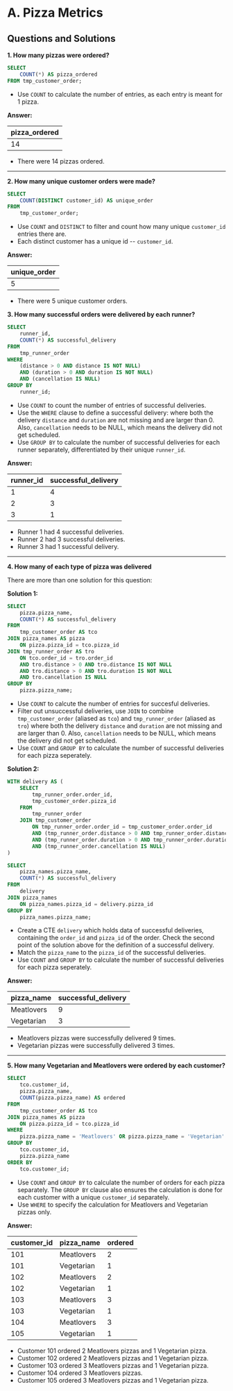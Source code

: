# A. Pizza Metrics

## Questions and Solutions

**1. How many pizzas were ordered?**

```sql
SELECT
	COUNT(*) AS pizza_ordered
FROM tmp_customer_order;
```

- Use ```COUNT``` to calculate the number of entries, as each entry is meant for 1 pizza.

**Answer:**

|pizza_ordered|
|-------------|
|14           |

- There were 14 pizzas ordered.

***

**2. How many unique customer orders were made?**

```sql
SELECT
	COUNT(DISTINCT customer_id) AS unique_order
FROM
	tmp_customer_order;
```
- Use ```COUNT``` and ```DISTINCT``` to filter and count how many unique ```customer_id``` entries there are.
- Each distinct customer has a unique id -- ```customer_id```.

**Answer:**

|unique_order|
|------------|
|5           |

- There were 5 unique customer orders.

**3. How many successful orders were delivered by each runner?**

```sql
SELECT
	runner_id,
	COUNT(*) AS successful_delivery
FROM
	tmp_runner_order
WHERE
	(distance > 0 AND distance IS NOT NULL)
	AND (duration > 0 AND duration IS NOT NULL)
	AND (cancellation IS NULL)
GROUP BY
	runner_id;
```

- Use ```COUNT``` to count the number of entries of successful deliveries.
- Use the ```WHERE``` clause to define a successful delivery: where both the delivery ```distance``` and ```duration``` are not missing and are larger than 0. Also, ```cancellation``` needs to be NULL, which means the delivery did not get scheduled.
- Use ```GROUP BY``` to calculate the number of successful deliveries for each runner separately, differentiated by their unique ```runner_id```.

**Answer:**

|runner_id|successful_delivery|
|---------|-------------------|
|1        |4                  |
|2        |3                  |
|3        |1                  |

- Runner 1 had 4 successful deliveries.
- Runner 2 had 3 successful deliveries.
- Runner 3 had 1 successful delivery.

***

**4. How many of each type of pizza was delivered**

There are more than one solution for this question:

**Solution 1:**

```sql
SELECT
	pizza.pizza_name,
	COUNT(*) AS successful_delivery
FROM
	tmp_customer_order AS tco
JOIN pizza_names AS pizza
	ON pizza.pizza_id = tco.pizza_id
JOIN tmp_runner_order AS tro
	ON tco.order_id = tro.order_id
    AND tro.distance > 0 AND tro.distance IS NOT NULL
	AND tro.distance > 0 AND tro.duration IS NOT NULL
	AND tro.cancellation IS NULL
GROUP BY
	pizza.pizza_name;
```

- Use ```COUNT```  to calcute the number of entries for succesful deliveries.
- Filter out unsuccessful deliveries, use ```JOIN``` to combine ```tmp_customer_order``` (aliased as ```tco```) and ```tmp_runner_order``` (aliased as ```tro```) where both the delivery ```distance``` and ```duration``` are not missing and are larger than 0. Also, ```cancellation``` needs to be NULL, which means the delivery did not get scheduled.
- Use ```COUNT``` and ```GROUP BY``` to calculate the number of successful deliveries for each pizza seperately.


**Solution 2:**

```sql
WITH delivery AS (
	SELECT
		tmp_runner_order.order_id,
		tmp_customer_order.pizza_id
	FROM
		tmp_runner_order
	JOIN tmp_customer_order
		ON tmp_runner_order.order_id = tmp_customer_order.order_id
		AND (tmp_runner_order.distance > 0 AND tmp_runner_order.distance IS NOT NULL)
		AND (tmp_runner_order.duration > 0 AND tmp_runner_order.duration IS NOT NULL)
		AND (tmp_runner_order.cancellation IS NULL)
)

SELECT
	pizza_names.pizza_name,
	COUNT(*) AS successful_delivery
FROM
	delivery
JOIN pizza_names
	ON pizza_names.pizza_id = delivery.pizza_id
GROUP BY
	pizza_names.pizza_name;
```

- Create a CTE ```delivery``` which holds data of successful deliveries, containing the ```order_id``` and ```pizza_id``` of the order. Check the second point of the solution above for the definition of a successful delivery.
- Match the ```pizza_name``` to the ```pizza_id``` of the successful deliveries.
- Use ```COUNT``` and ```GROUP BY``` to calculate the number of successful deliveries for each pizza seperately.

**Answer:**

|pizza_name|successful_delivery|
|----------|-------------------|
|Meatlovers|9                  |
|Vegetarian|3                  |

- Meatlovers pizzas were successfully delivered 9 times.
- Vegetarian pizzas were successfully delivered 3 times.

***

**5. How many Vegetarian and Meatlovers were ordered by each customer?**

```sql
SELECT
	tco.customer_id,
	pizza.pizza_name,
	COUNT(pizza.pizza_name) AS ordered
FROM
	tmp_customer_order AS tco
JOIN pizza_names AS pizza
	ON pizza.pizza_id = tco.pizza_id
WHERE
	pizza.pizza_name = 'Meatlovers' OR pizza.pizza_name = 'Vegetarian'
GROUP BY
	tco.customer_id,
	pizza.pizza_name
ORDER BY
	tco.customer_id;
```

- Use ```COUNT``` and ```GROUP BY``` to calculate the number of orders for each pizza separately. The ```GROUP BY``` clause also ensures the calculation is done for each customer with a unique ```customer_id``` separately.
- Use ```WHERE``` to specify the calculation for Meatlovers and Vegetarian pizzas only.

**Answer:**

|customer_id|pizza_name|ordered|
|-----------|----------|-------|
|101        |Meatlovers|2      |
|101        |Vegetarian|1      |
|102        |Meatlovers|2      |
|102        |Vegetarian|1      |
|103        |Meatlovers|3      |
|103        |Vegetarian|1      |
|104        |Meatlovers|3      |
|105        |Vegetarian|1      |

- Customer 101 ordered 2 Meatlovers pizzas and 1 Vegetarian pizza.
- Customer 102 ordered 2 Meatlovers pizzas and 1 Vegetarian pizza.
- Customer 103 ordered 3 Meatlovers pizzas and 1 Vegetarian pizza.
- Customer 104 ordered 3 Meatlovers pizzas.
- Customer 105 ordered 3 Meatlovers pizzas and 1 Vegetarian pizza.